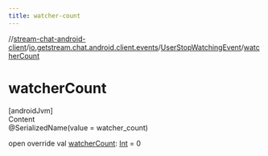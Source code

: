 ```yaml
---
title: watcher-count
---
```

//[stream-chat-android-client](../../../index.md)/[io.getstream.chat.android.client.events](../index.md)/[UserStopWatchingEvent](index.md)/[watcherCount](watcherCount.md)



# watcherCount  
[androidJvm]  
Content  
@SerializedName(value = watcher_count)  
  
open override val [watcherCount](watcherCount.md): [Int](https://kotlinlang.org/api/latest/jvm/stdlib/kotlin/-int/index.html) = 0  



